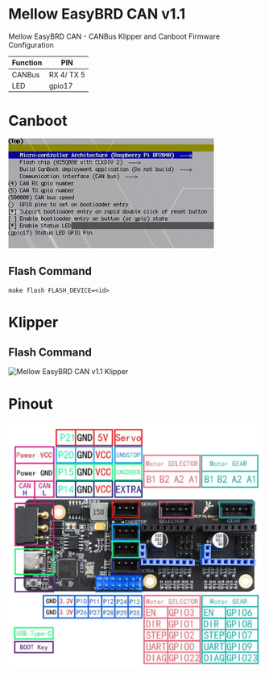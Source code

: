 # Mellow EasyBRD CAN v1.1
Mellow EasyBRD CAN - CANBus Klipper and Canboot Firmware Configuration

| Function | PIN |
| --- | --- |
| CANBus | RX 4/ TX 5 |
| LED | gpio17 |

# Canboot

![Mellow EasyBRD Canboot firmware configuration showing led and canbus pins](images/canboot-mellow_easybrd_v1.1.png)

## Flash Command

````
make flash FLASH_DEVICE=<id>
````

# Klipper

## Flash Command

![Mellow EasyBRD CAN v1.1 Klipper](klipper-mellow_easybrd_v1.1)

# Pinout

![Mellow EasyBRD CAN v1.1 Pinout](images/pinout-mellow_easybrd_v1.1.jpeg)

